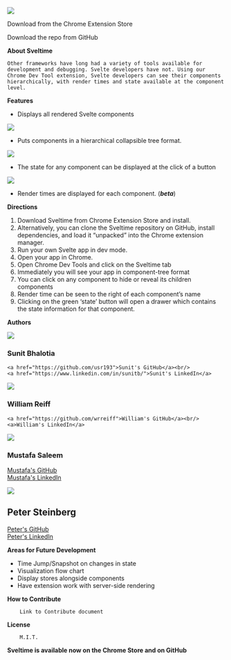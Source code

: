 <img src="./src/assets/full_logo_cropped.png"/>



Download from the Chrome Extension Store

Download the repo from GitHub

**About Sveltime**


    Other frameworks have long had a variety of tools available for development and debugging. Svelte developers have not. Using our Chrome Dev Tool extension, Svelte developers can see their components hierarchically, with render times and state available at the component level.

**Features**



* Displays all rendered Svelte components

    
<img src="./readme_images/basicTree.png"/>


* Puts components in a hierarchical collapsible tree format.

<img src="./readme_images/collapsedTree.png"/>


* The state for any component can be displayed at the click of a button

<img src="./readme_images/showState.png"/>


* Render times are displayed for each component. (**_beta_**)

**Directions**



1. Download Sveltime from Chrome Extension Store and install.
2. Alternatively, you can clone the Sveltime repository on GitHub, install dependencies, and load it “unpacked” into the Chrome extension manager.
3. Run your own Svelte app in dev mode.
4. Open your app in Chrome.
5. Open Chrome Dev Tools and click on the Sveltime tab
6. Immediately you will see your app in component-tree format
7. You can click on any component to hide or reveal its children components
8. Render time can be seen to the right of each component’s name
9. Clicking on the green ‘state’ button will open a drawer which contains the state information for that component. 

**Authors**

  <img src="./readme_images/sunit.jpg"/><br/>
### Sunit Bhalotia <br/>
    <a href="https://github.com/usr193">Sunit's GitHub</a><br/>
    <a href="https://www.linkedin.com/in/sunitb/">Sunit's LinkedIn</a>


 

  <img src="./readme_images/william.jpg"/><br/>
### William Reiff <br/>
    <a href="https://github.com/wrreiff">William's GitHub</a><br/>
    <a>William's LinkedIn</a>



  <img src="./readme_images/mustafa.jpg"/><br/>
### Mustafa Saleem <br/>
 <a href="https://github.com/Mas-150">Mustafa's GitHub</a><br/>
    <a href="https://www.linkedin.com/in/mas150/">Mustafa's LinkedIn</a>



  <img src="./readme_images/peter.png"/><br/>
## Peter Steinberg <br/>
 <a href="https://github.com/bklynpeter">Peter's GitHub</a><br/>
    <a href="https://www.linkedin.com/in/bklynpeter/">Peter's LinkedIn</a>



**Areas for Future Development**



* Time Jump/Snapshot on changes in state
* Visualization flow chart
* Display stores alongside components
* Have extension work with server-side rendering

**How to Contribute**

		Link to Contribute document

**License**

		M.I.T.

**Sveltime is available now on the Chrome Store and on GitHub**
